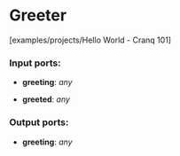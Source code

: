 # Greeter

[examples/projects/Hello World - Cranq 101]

### Input ports:

* __greeting__: _any_



* __greeted__: _any_



### Output ports:

* __greeting__: _any_



